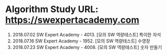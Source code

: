 # Algorithm Study URL: https://swexpertacademy.com
1. 2018.07.02 SW Expert Academy - 4013. [모의 SW 역량테스트] 특이한 자석
1. 2018.07.16 SW Expert Academy - 1952. [모의 SW 역량테스트] 수영장
1. 2018.07.23 SW Expert Academy - 4008. [모의 SW 역량테스트] 숫자 만들기
